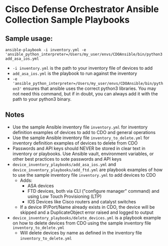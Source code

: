 # Cisco Defense Orchestrator Ansible Collection Sample Playbooks

## Sample usage:
```
ansible-playbook -i inventory.yml -e 'ansible_python_interpreter=/Users/my_user/envs/CDOAnsible/bin/python3' add_asa_ios.yml
```
- `-i inventory.yml` is the path to your inventory file of devices to add
- `add_asa_ios.yml` is the playbook to run against the inventory
- `-e 'ansible_python_interpreter=/Users/my_user/envs/CDOAnsible/bin/python3'` ensures that ansible uses the correct python3 libraries. You may not need this command, but if in doubt, you can always add it with the path to your python3 binary.

## Notes
- Use the sample Ansible inventory file `inventory.yml` for inventory definition examples of devices to add to CDO and general operations
- Use the sample Ansible inventory file `inventory_to_delete.yml` for inventory definition examples of devices to delete from CDO
- Passwords and API keys should NEVER be stored in clear text in inventory or playbooks. Use Ansible vault, environment variables, or other best practices to sote passwords and API keys
- `device_inventory_playbooks/add_asa_ios.yml` and `device_inventory_playbooks/add_ftd.yml` are playbook examples of how to use the sample inventory file `inventory.yml` to add devices to CDO
  - Adds:
    - ASA devices
    - FTD devices, both via CLI ("configure manager" command) and using Low Touch Provisioning (LTP)
    - IOS Devices like Cisco routers and catalyst switches
  - If a device IP/Port/Name already exists in CDO, the device will be skipped and a DuplicateObject error raised and logged to output
- `device_inventory_playbooks/delete_devices.yml` is a playbook example on how to delete devices from CDO using the sample inventory file `inventory_to_delete.yml`
  - Will delete devices by name as defined in the inventory file `inventory_to_delete.yml`

